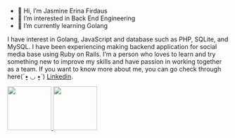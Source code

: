 - 👋 Hi, I’m Jasmine Erina Firdaus
- 👀 I’m interested in Back End Engineering
- 🌱 I’m currently learning Golang

I have interest in Golang, JavaScript and database such as PHP, SQLite, and MySQL. I have been experiencing making backend application for social media base using Ruby on Rails. I’m a person who loves to learn and try something new to improve my skills and have passion in working together as a team. If you want to know more about me, you can go check through here(ˊ•͈ ◡ •͈ˋ) [Linkedin](https://www.linkedin.com/in/jasmine-erina-firdaus/).

<p align="left">
<a href="https://github.com/jasmineerina">
  <img height="100em" src="https://github-readme-stats-eight-theta.vercel.app/api?username=jasmineerina&show_icons=true&theme=algolia&include_all_commits=true&count_private=true"/>
  <img height="100em" src="https://github-readme-stats-eight-theta.vercel.app/api/top-langs/?username=jasmineerina&layout=compact&langs_count=8&theme=algolia"/>
</a>
</p>
